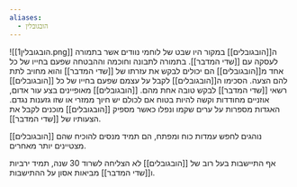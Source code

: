 ```yaml
---
aliases:
  - הובגובלין
---
```

![[הובגובלין1.png]]
ה[[הובגובלים]] במקור היו שבט של לוחמי נוודים אשר בתמורה לעסקה עם [[שדי המדבר]].
בתמורה לתבונה וחוכמה וההבטחה שפעם בחייו של כל אחד מ[[הובגובלים]] הם יכולים לבקש את עזרתו של [[שדי המדבר]] והוא מחויב לתת להם הצעה. הסכימו ה[[הובגובלים]] לקבל על עצמם שפעם בחייו של כל [[הובגובלים]] רשאי [[שדי המדבר]] לבקש טובה אחת מהם.
[[הובגובלים]] מאופיינים בצע עור אדום, אוזניים מחודדות וקשה להיות בטוח אם לכולם יש חיוך ממזרי או שזו גזענות נגדם. האגדות מספרות על ערים שקמו ונפלו כאשר מספיק [[הובגובלים]] מוכנים לקבל את הצעותיו של [[שדי המדבר]].

[[הובגובלים]] נוהגים לחפש עמדות כוח ומפתח, הם תמיד מנסים להוכיח שהם מצטיינים יותר מאחרים.

אף התיישבות בעל רוב של [[הובגובלים]] לא הצליחה לשרוד 30 שנה, תמיד ירביות ו[[שדי המדבר]] מביאות אסון על ההתישבות.
